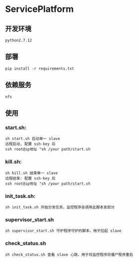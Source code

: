 # ServicePlatform

## 开发环境

 
    python2.7.12

## 部署


    pip install -r requirements.txt

## 依赖服务


    nfs
    
   
   
## 使用

### start.sh:


    sh start.sh 启动单一 slave
    远程启动, 配置 ssh-key 后
    ssh root@ip地址 "sh /your path/start.sh
    

### kill.sh:


    sh kill.sh 结束单一 slave
    远程结束: 配置 ssh-key 后
    ssh root@ip地址 "sh /your path/start.sh


### init_task.sh:


    sh init_task.sh 开始分发任务，监控程序会调用此脚本发部分
    
### supervisor_start.sh

    sh supervisor_start.sh 守护程序守护的脚本，用于拉起 slave

### check_status.sh

    sh check_status.sh 查看 slave 心跳，用于将监控程序将僵尸程序重启